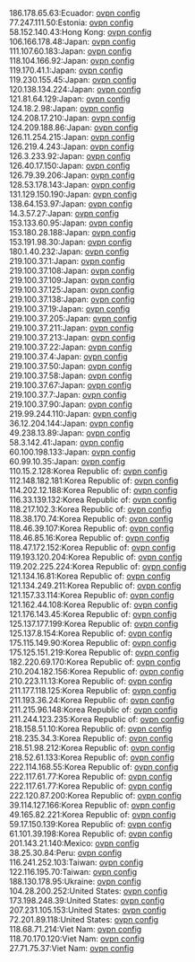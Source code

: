 186.178.65.63:Ecuador: [ovpn config](vpn/186_178_65_63.ovpn)  
77.247.111.50:Estonia: [ovpn config](vpn/77_247_111_50.ovpn)  
58.152.140.43:Hong Kong: [ovpn config](vpn/58_152_140_43.ovpn)  
106.166.178.48:Japan: [ovpn config](vpn/106_166_178_48.ovpn)  
111.107.60.183:Japan: [ovpn config](vpn/111_107_60_183.ovpn)  
118.104.166.92:Japan: [ovpn config](vpn/118_104_166_92.ovpn)  
119.170.41.1:Japan: [ovpn config](vpn/119_170_41_1.ovpn)  
119.230.155.45:Japan: [ovpn config](vpn/119_230_155_45.ovpn)  
120.138.134.224:Japan: [ovpn config](vpn/120_138_134_224.ovpn)  
121.81.64.129:Japan: [ovpn config](vpn/121_81_64_129.ovpn)  
124.18.2.98:Japan: [ovpn config](vpn/124_18_2_98.ovpn)  
124.208.17.210:Japan: [ovpn config](vpn/124_208_17_210.ovpn)  
124.209.188.86:Japan: [ovpn config](vpn/124_209_188_86.ovpn)  
126.11.254.215:Japan: [ovpn config](vpn/126_11_254_215.ovpn)  
126.219.4.243:Japan: [ovpn config](vpn/126_219_4_243.ovpn)  
126.3.233.92:Japan: [ovpn config](vpn/126_3_233_92.ovpn)  
126.40.17.150:Japan: [ovpn config](vpn/126_40_17_150.ovpn)  
126.79.39.206:Japan: [ovpn config](vpn/126_79_39_206.ovpn)  
128.53.178.143:Japan: [ovpn config](vpn/128_53_178_143.ovpn)  
131.129.150.190:Japan: [ovpn config](vpn/131_129_150_190.ovpn)  
138.64.153.97:Japan: [ovpn config](vpn/138_64_153_97.ovpn)  
14.3.57.27:Japan: [ovpn config](vpn/14_3_57_27.ovpn)  
153.133.60.95:Japan: [ovpn config](vpn/153_133_60_95.ovpn)  
153.180.28.188:Japan: [ovpn config](vpn/153_180_28_188.ovpn)  
153.191.98.30:Japan: [ovpn config](vpn/153_191_98_30.ovpn)  
180.1.40.232:Japan: [ovpn config](vpn/180_1_40_232.ovpn)  
219.100.37.1:Japan: [ovpn config](vpn/219_100_37_1.ovpn)  
219.100.37.108:Japan: [ovpn config](vpn/219_100_37_108.ovpn)  
219.100.37.109:Japan: [ovpn config](vpn/219_100_37_109.ovpn)  
219.100.37.125:Japan: [ovpn config](vpn/219_100_37_125.ovpn)  
219.100.37.138:Japan: [ovpn config](vpn/219_100_37_138.ovpn)  
219.100.37.19:Japan: [ovpn config](vpn/219_100_37_19.ovpn)  
219.100.37.205:Japan: [ovpn config](vpn/219_100_37_205.ovpn)  
219.100.37.211:Japan: [ovpn config](vpn/219_100_37_211.ovpn)  
219.100.37.213:Japan: [ovpn config](vpn/219_100_37_213.ovpn)  
219.100.37.22:Japan: [ovpn config](vpn/219_100_37_22.ovpn)  
219.100.37.4:Japan: [ovpn config](vpn/219_100_37_4.ovpn)  
219.100.37.50:Japan: [ovpn config](vpn/219_100_37_50.ovpn)  
219.100.37.58:Japan: [ovpn config](vpn/219_100_37_58.ovpn)  
219.100.37.67:Japan: [ovpn config](vpn/219_100_37_67.ovpn)  
219.100.37.7:Japan: [ovpn config](vpn/219_100_37_7.ovpn)  
219.100.37.90:Japan: [ovpn config](vpn/219_100_37_90.ovpn)  
219.99.244.110:Japan: [ovpn config](vpn/219_99_244_110.ovpn)  
36.12.204.144:Japan: [ovpn config](vpn/36_12_204_144.ovpn)  
49.238.13.89:Japan: [ovpn config](vpn/49_238_13_89.ovpn)  
58.3.142.41:Japan: [ovpn config](vpn/58_3_142_41.ovpn)  
60.100.198.133:Japan: [ovpn config](vpn/60_100_198_133.ovpn)  
60.99.10.35:Japan: [ovpn config](vpn/60_99_10_35.ovpn)  
110.15.2.128:Korea Republic of: [ovpn config](vpn/110_15_2_128.ovpn)  
112.148.182.181:Korea Republic of: [ovpn config](vpn/112_148_182_181.ovpn)  
114.202.12.188:Korea Republic of: [ovpn config](vpn/114_202_12_188.ovpn)  
116.33.139.132:Korea Republic of: [ovpn config](vpn/116_33_139_132.ovpn)  
118.217.102.3:Korea Republic of: [ovpn config](vpn/118_217_102_3.ovpn)  
118.38.170.74:Korea Republic of: [ovpn config](vpn/118_38_170_74.ovpn)  
118.46.39.107:Korea Republic of: [ovpn config](vpn/118_46_39_107.ovpn)  
118.46.85.16:Korea Republic of: [ovpn config](vpn/118_46_85_16.ovpn)  
118.47.172.152:Korea Republic of: [ovpn config](vpn/118_47_172_152.ovpn)  
119.193.120.204:Korea Republic of: [ovpn config](vpn/119_193_120_204.ovpn)  
119.202.225.224:Korea Republic of: [ovpn config](vpn/119_202_225_224.ovpn)  
121.134.16.81:Korea Republic of: [ovpn config](vpn/121_134_16_81.ovpn)  
121.134.249.211:Korea Republic of: [ovpn config](vpn/121_134_249_211.ovpn)  
121.157.33.114:Korea Republic of: [ovpn config](vpn/121_157_33_114.ovpn)  
121.162.44.108:Korea Republic of: [ovpn config](vpn/121_162_44_108.ovpn)  
121.176.143.45:Korea Republic of: [ovpn config](vpn/121_176_143_45.ovpn)  
125.137.177.199:Korea Republic of: [ovpn config](vpn/125_137_177_199.ovpn)  
125.137.8.154:Korea Republic of: [ovpn config](vpn/125_137_8_154.ovpn)  
175.115.149.90:Korea Republic of: [ovpn config](vpn/175_115_149_90.ovpn)  
175.125.151.219:Korea Republic of: [ovpn config](vpn/175_125_151_219.ovpn)  
182.220.69.170:Korea Republic of: [ovpn config](vpn/182_220_69_170.ovpn)  
210.204.182.156:Korea Republic of: [ovpn config](vpn/210_204_182_156.ovpn)  
210.223.11.13:Korea Republic of: [ovpn config](vpn/210_223_11_13.ovpn)  
211.177.118.125:Korea Republic of: [ovpn config](vpn/211_177_118_125.ovpn)  
211.193.36.24:Korea Republic of: [ovpn config](vpn/211_193_36_24.ovpn)  
211.215.96.148:Korea Republic of: [ovpn config](vpn/211_215_96_148.ovpn)  
211.244.123.235:Korea Republic of: [ovpn config](vpn/211_244_123_235.ovpn)  
218.158.51.10:Korea Republic of: [ovpn config](vpn/218_158_51_10.ovpn)  
218.235.34.3:Korea Republic of: [ovpn config](vpn/218_235_34_3.ovpn)  
218.51.98.212:Korea Republic of: [ovpn config](vpn/218_51_98_212.ovpn)  
218.52.61.133:Korea Republic of: [ovpn config](vpn/218_52_61_133.ovpn)  
222.114.168.55:Korea Republic of: [ovpn config](vpn/222_114_168_55.ovpn)  
222.117.61.77:Korea Republic of: [ovpn config](vpn/222_117_61_77.ovpn)  
222.117.61.77:Korea Republic of: [ovpn config](vpn/222_117_61_77.ovpn)  
222.120.87.200:Korea Republic of: [ovpn config](vpn/222_120_87_200.ovpn)  
39.114.127.166:Korea Republic of: [ovpn config](vpn/39_114_127_166.ovpn)  
49.165.82.221:Korea Republic of: [ovpn config](vpn/49_165_82_221.ovpn)  
59.17.150.139:Korea Republic of: [ovpn config](vpn/59_17_150_139.ovpn)  
61.101.39.198:Korea Republic of: [ovpn config](vpn/61_101_39_198.ovpn)  
201.143.21.140:Mexico: [ovpn config](vpn/201_143_21_140.ovpn)  
38.25.30.84:Peru: [ovpn config](vpn/38_25_30_84.ovpn)  
116.241.252.103:Taiwan: [ovpn config](vpn/116_241_252_103.ovpn)  
122.116.195.70:Taiwan: [ovpn config](vpn/122_116_195_70.ovpn)  
188.130.178.95:Ukraine: [ovpn config](vpn/188_130_178_95.ovpn)  
104.28.200.252:United States: [ovpn config](vpn/104_28_200_252.ovpn)  
173.198.248.39:United States: [ovpn config](vpn/173_198_248_39.ovpn)  
207.231.105.153:United States: [ovpn config](vpn/207_231_105_153.ovpn)  
72.201.89.118:United States: [ovpn config](vpn/72_201_89_118.ovpn)  
118.68.71.214:Viet Nam: [ovpn config](vpn/118_68_71_214.ovpn)  
118.70.170.120:Viet Nam: [ovpn config](vpn/118_70_170_120.ovpn)  
27.71.75.37:Viet Nam: [ovpn config](vpn/27_71_75_37.ovpn)  
